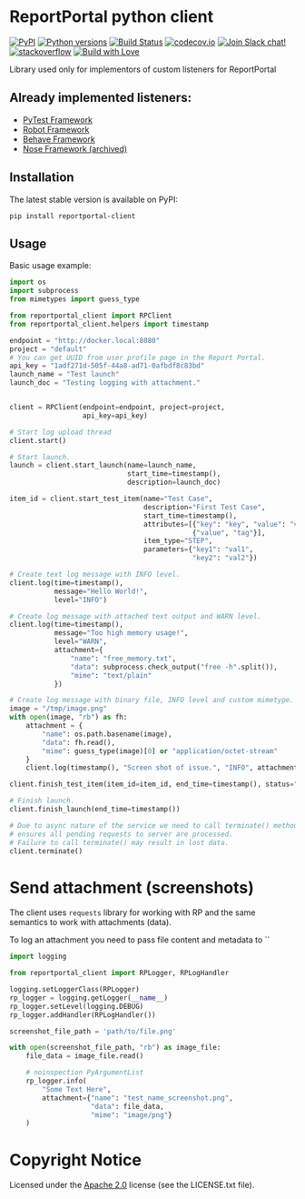 # ReportPortal python client

[![PyPI](https://img.shields.io/pypi/v/reportportal-client.svg?maxAge=259200)](https://pypi.python.org/pypi/reportportal-client)
[![Python versions](https://img.shields.io/pypi/pyversions/reportportal-client.svg)](https://pypi.org/project/reportportal-client)
[![Build Status](https://github.com/reportportal/client-Python/actions/workflows/tests.yml/badge.svg)](https://github.com/reportportal/client-Python/actions/workflows/tests.yml)
[![codecov.io](https://codecov.io/gh/reportportal/client-Python/branch/master/graph/badge.svg)](https://codecov.io/gh/reportportal/client-Python)
[![Join Slack chat!](https://slack.epmrpp.reportportal.io/badge.svg)](https://slack.epmrpp.reportportal.io/)
[![stackoverflow](https://img.shields.io/badge/reportportal-stackoverflow-orange.svg?style=flat)](http://stackoverflow.com/questions/tagged/reportportal)
[![Build with Love](https://img.shields.io/badge/build%20with-❤%EF%B8%8F%E2%80%8D-lightgrey.svg)](http://reportportal.io?style=flat)

Library used only for implementors of custom listeners for ReportPortal

## Already implemented listeners:

- [PyTest Framework](https://github.com/reportportal/agent-python-pytest)
- [Robot Framework](https://github.com/reportportal/agent-Python-RobotFramework)
- [Behave Framework](https://github.com/reportportal/agent-python-behave)
- [Nose Framework (archived)](https://github.com/reportportal/agent-python-nosetests)

## Installation

The latest stable version is available on PyPI:

```
pip install reportportal-client
```

## Usage

Basic usage example:

```python
import os
import subprocess
from mimetypes import guess_type

from reportportal_client import RPClient
from reportportal_client.helpers import timestamp

endpoint = "http://docker.local:8080"
project = "default"
# You can get UUID from user profile page in the Report Portal.
api_key = "1adf271d-505f-44a8-ad71-0afbdf8c83bd"
launch_name = "Test launch"
launch_doc = "Testing logging with attachment."


client = RPClient(endpoint=endpoint, project=project,
                  api_key=api_key)

# Start log upload thread
client.start()

# Start launch.
launch = client.start_launch(name=launch_name,
                             start_time=timestamp(),
                             description=launch_doc)

item_id = client.start_test_item(name="Test Case",
                                 description="First Test Case",
                                 start_time=timestamp(),
                                 attributes=[{"key": "key", "value": "value"},
                                             {"value", "tag"}],
                                 item_type="STEP",
                                 parameters={"key1": "val1",
                                             "key2": "val2"})

# Create text log message with INFO level.
client.log(time=timestamp(),
           message="Hello World!",
           level="INFO")

# Create log message with attached text output and WARN level.
client.log(time=timestamp(),
           message="Too high memory usage!",
           level="WARN",
           attachment={
               "name": "free_memory.txt",
               "data": subprocess.check_output("free -h".split()),
               "mime": "text/plain"
           })

# Create log message with binary file, INFO level and custom mimetype.
image = "/tmp/image.png"
with open(image, "rb") as fh:
    attachment = {
        "name": os.path.basename(image),
        "data": fh.read(),
        "mime": guess_type(image)[0] or "application/octet-stream"
    }
    client.log(timestamp(), "Screen shot of issue.", "INFO", attachment)

client.finish_test_item(item_id=item_id, end_time=timestamp(), status="PASSED")

# Finish launch.
client.finish_launch(end_time=timestamp())

# Due to async nature of the service we need to call terminate() method which
# ensures all pending requests to server are processed.
# Failure to call terminate() may result in lost data.
client.terminate()
```

# Send attachment (screenshots)

The client uses `requests` library for working with RP and the same semantics
to work with attachments (data).

To log an attachment you need to pass file content and metadata to ``

```python
import logging

from reportportal_client import RPLogger, RPLogHandler

logging.setLoggerClass(RPLogger)
rp_logger = logging.getLogger(__name__)
rp_logger.setLevel(logging.DEBUG)
rp_logger.addHandler(RPLogHandler())

screenshot_file_path = 'path/to/file.png'

with open(screenshot_file_path, "rb") as image_file:
    file_data = image_file.read()

    # noinspection PyArgumentList
    rp_logger.info(
        "Some Text Here",
        attachment={"name": "test_name_screenshot.png",
                    "data": file_data,
                    "mime": "image/png"}
    )
```

# Copyright Notice

Licensed under the [Apache 2.0](https://www.apache.org/licenses/LICENSE-2.0)
license (see the LICENSE.txt file).
